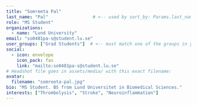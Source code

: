 ```yaml
---
title: "Somreeta Pal"
last_name: "Pal"                 # <-- used by sort_by: Params.last_name
role: "MS Student"
organizations:
  - name: "Lund University"
email: "so0481pa-s@student.lu.se"
user_groups: ["Grad Students"]  # <-- must match one of the groups in your People page
social:
  - icon: envelope
    icon_pack: fas
    link: "mailto:so0481pa-s@student.lu.se"
# Headshot file goes in assets/media/ with this exact filename:
avatar:
  filename: "somreeta-pal.jpg"
bio: "MS Student. BS from Lund Universitet in Biomedical Sciences."
interests: ["Thrombolysis", "Stroke", "Neuroinflammation"]
---
```

